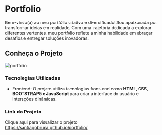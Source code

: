# Portfolio
Bem-vindo(a) ao meu portfólio criativo e diversificado! Sou apaixonada por transformar ideias em realidade. Com uma trajetória dedicada a explorar diferentes vertentes, meu portfólio reflete a minha habilidade em abraçar desafios e entregar soluções inovadoras.
## Conheça o Projeto
![portfolio](https://github.com/santiagobruna/portfolio/assets/99828311/30dc5101-79e5-45fe-860d-abee16a1a7e6)
### Tecnologias Utilizadas
* Frontend: O projeto utiliza tecnologias front-end como **HTML, CSS, BOOTSTRAP5 e JavaScript** para criar a interface do usuário e interações dinâmicas.
### Link do Projeto
Clique aqui para visualizar o projeto <https://santiagobruna.github.io/portfolio/>

